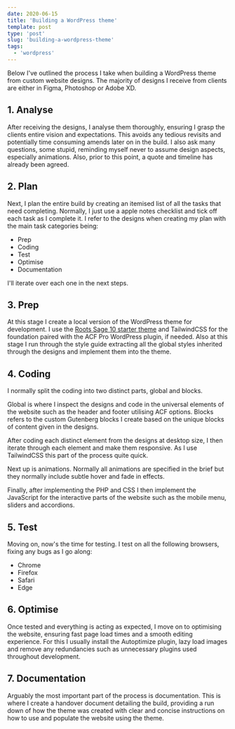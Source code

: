 ```yaml
---
date: 2020-06-15
title: 'Building a WordPress theme'
template: post
type: 'post'
slug: 'building-a-wordpress-theme'
tags:
  - 'wordpress'
---
```


Below I've outlined the process I take when building a WordPress theme from custom website designs. The majority of designs I receive from clients are either in Figma, Photoshop or Adobe XD.

1\. **Analyse**
---------------

After receiving the designs, I analyse them thoroughly, ensuring I grasp the clients entire vision and expectations. This avoids any tedious revisits and potentially time consuming amends later on in the build. I also ask many questions, some stupid, reminding myself never to assume design aspects, especially animations. Also, prior to this point, a quote and timeline has already been agreed.

2\. **Plan**
------------

Next, I plan the entire build by creating an itemised list of all the tasks that need completing. Normally, I just use a apple notes checklist and tick off each task as I complete it. I refer to the designs when creating my plan with the main task categories being:

- Prep
- Coding
- Test
- Optimise
- Documentation

I'll iterate over each one in the next steps.

3\. **Prep**
------------

At this stage I create a local version of the WordPress theme for development. I use the <a href="https://github.com/baillieogrady/custom-sage-10" target="_blank">Roots Sage 10 starter theme</a> and TailwindCSS for the foundation paired with the ACF Pro WordPress plugin, if needed. Also at this stage I run through the style guide extracting all the global styles inherited through the designs and implement them into the theme.

4\. **Coding**
--------------

I normally split the coding into two distinct parts, global and blocks. 

Global is where I inspect the designs and code in the universal elements of the website such as the header and footer utilising ACF options. Blocks refers to the custom Gutenberg blocks I create based on the unique blocks of content given in the designs.

After coding each distinct element from the designs at desktop size, I then iterate through each element and make them responsive. As I use TailwindCSS this part of the process quite quick.

Next up is animations. Normally all animations are specified in the brief but they normally include subtle hover and fade in effects.

Finally, after implementing the PHP and CSS I then implement the JavaScript for the interactive parts of the website such as the mobile menu, sliders and accordions.

5\. **Test**
------------

Moving on, now's the time for testing. I test on all the following browsers, fixing any bugs as I go along:

- Chrome
- Firefox
- Safari
- Edge


6\. **Optimise**
----------------


Once tested and everything is acting as expected, I move on to optimising the website, ensuring fast page load times and a smooth editing experience. For this I usually install the Autoptimize plugin, lazy load images and remove any redundancies such as unnecessary plugins used throughout development.

7\. **Documentation**
---------------------

Arguably the most important part of the process is documentation. This is where I create a handover document detailing the build, providing a run down of how the theme was created with clear and concise instructions on how to use and populate the website using the theme.